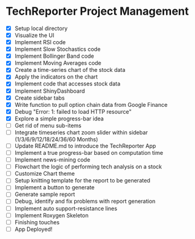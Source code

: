 # TechReporter Project Management

- [x] Setup local directory
- [x] Visualize the UI
- [x] Implement RSI code
- [x] Implement Slow Stochastics code
- [x] Implement Bollinger Band code
- [x] Implement Moving Averages code
- [x] Create a time-series chart of the stock data
- [x] Apply the indicators on the chart
- [x] Implement code that accesses stock data
- [x] Implement ShinyDashboard
- [x] Create sidebar tabs
- [x] Write function to pull option chain data from Google Finance
- [x] Debug "Error: 1: failed to load HTTP resource"
- [x] Explore a simple progress-bar idea
- [ ] Get rid of menu sub-items
- [ ] Integrate timeseries chart zoom slider within sidebar (1/3/6/9/12/18/24/36/60 Months)
- [ ] Update README.md to introduce the TechReporter App
- [ ] Implement a true progress-bar based on computation time
- [ ] Implement news-mining code
- [ ] Flowchart the logic of performing tech analysis on a stock
- [ ] Customize Chart theme
- [ ] Setup knitting template for the report to be generated
- [ ] Implement a button to generate
- [ ] Generate sample report
- [ ] Debug, identify and fix problems with report generation
- [ ] Implement auto support-resistance lines
- [ ] Implement Roxygen Skeleton
- [ ] Finishing touches
- [ ] App Deployed!
